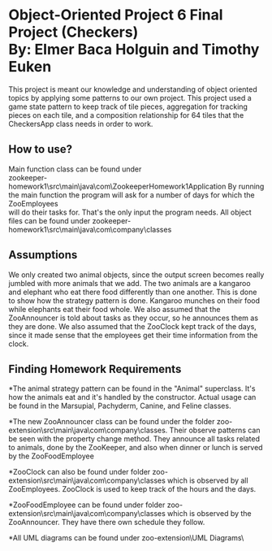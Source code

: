 Object-Oriented Project 6 Final Project (Checkers)  
By: Elmer Baca Holguin and Timothy Euken
=======================
This project is meant our knowledge and understanding of object oriented topics by applying some patterns to our own project.
This project used a game state pattern to keep track of tile pieces, aggregation for tracking pieces on each tile, and a composition
relationship for 64 tiles that the CheckersApp class needs in order to work.

How to use?
------------------
Main function class can be found under  
zookeeper-homework1\src\main\java\com\ZookeeperHomework1Application
By running the main function the program will ask for a number of days for which the ZooEmployees  
will do their tasks for. That's the only input the program needs. 
All object files can be found under zookeeper-homework1\src\main\java\com\company\classes

Assumptions
------------------
We only created two animal objects, since the output screen becomes really jumbled with more animals that we add. The two animals are a kangaroo and elephant who eat there food differently than one another. This is done to show how the strategy pattern is done. Kangaroo munches on their food while elephants eat their food whole. We also assumed that the ZooAnnouncer is told about tasks as they occur, so he announces them as they are done. We also assumed that the ZooClock kept track of the days, since it made sense that the employees get their time information from the clock.

Finding Homework Requirements
------------------
*The animal strategy pattern can be found in the "Animal" superclass. It's how the animals eat and it's handled by the constructor. Actual usage can be found in the Marsupial, Pachyderm, Canine, and Feline classes.

*The new ZooAnnouncer class can be found under the folder zoo-extension\src\main\java\com\company\classes. Their observe patterns can be seen with the property change method. They announce all tasks related to animals, done by the ZooKeeper, and also when dinner or lunch is served by the ZooFoodEmployee

*ZooClock can also be found under folder zoo-extension\src\main\java\com\company\classes which is observed by all ZooEmployees. ZooClock is used to keep track of the hours and the days.

*ZooFoodEmployee can be found under folder zoo-extension\src\main\java\com\company\classes which is observed by the ZooAnnouncer. They have there own schedule they follow.

*All UML diagrams can be found under zoo-extension\UML Diagrams\
